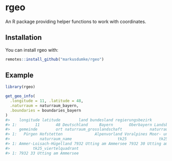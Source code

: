 
<!-- README.md is generated from README.Rmd. Please edit that file -->

# rgeo

An R package providing helper functions to work with coordinates.

## Installation

You can install rgeo with:

``` r
remotes::install_github("markusdumke/rgeo")
```

## Example

``` r
library(rgeo)

get_geo_info(
  .longitude = 11, .latitude = 48,
  .naturraum = naturraum_bayern,
  .boundaries = boundaries_bayern
)
#>    longitude latitude        land bundesland regierungsbezirk         landkreis
#> 1:        11       48 Deutschland     Bayern       Oberbayern Landsberg am Lech
#>    gemeinde        ort naturraum_grosslandschaft            naturraum_hauptname
#> 1:   Pürgen Hofstetten              Alpenvorland Voralpines Moor- und Hügelland
#>             naturraum_name                    tk25              tk25_quadrant
#> 1: Ammer-Loisach-Hügelland 7932 Utting am Ammersee 7932 30 Utting am Ammersee
#>          tk25_viertelquadrant
#> 1: 7932 33 Utting am Ammersee
```
